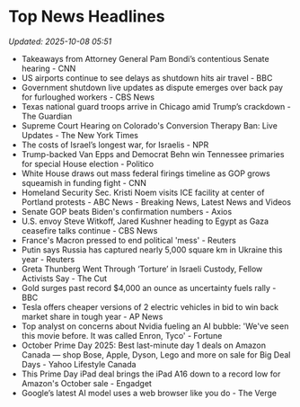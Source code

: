 # Top News Headlines

_Updated: 2025-10-08 05:51_

- Takeaways from Attorney General Pam Bondi’s contentious Senate hearing - CNN
- US airports continue to see delays as shutdown hits air travel - BBC
- Government shutdown live updates as dispute emerges over back pay for furloughed workers - CBS News
- Texas national guard troops arrive in Chicago amid Trump’s crackdown - The Guardian
- Supreme Court Hearing on Colorado's Conversion Therapy Ban: Live Updates - The New York Times
- The costs of Israel’s longest war, for Israelis - NPR
- Trump-backed Van Epps and Democrat Behn win Tennessee primaries for special House election - Politico
- White House draws out mass federal firings timeline as GOP grows squeamish in funding fight - CNN
- Homeland Security Sec. Kristi Noem visits ICE facility at center of Portland protests - ABC News - Breaking News, Latest News and Videos
- Senate GOP beats Biden's confirmation numbers - Axios
- U.S. envoy Steve Witkoff, Jared Kushner heading to Egypt as Gaza ceasefire talks continue - CBS News
- France's Macron pressed to end political 'mess' - Reuters
- Putin says Russia has captured nearly 5,000 square km in Ukraine this year - Reuters
- Greta Thunberg Went Through ‘Torture’ in Israeli Custody, Fellow Activists Say - The Cut
- Gold surges past record $4,000 an ounce as uncertainty fuels rally - BBC
- Tesla offers cheaper versions of 2 electric vehicles in bid to win back market share in tough year - AP News
- Top analyst on concerns about Nvidia fueling an AI bubble: 'We've seen this movie before. It was called Enron, Tyco' - Fortune
- October Prime Day 2025: Best last-minute day 1 deals on Amazon Canada — shop Bose, Apple, Dyson, Lego and more on sale for Big Deal Days - Yahoo Lifestyle Canada
- This Prime Day iPad deal brings the iPad A16 down to a record low for Amazon's October sale - Engadget
- Google’s latest AI model uses a web browser like you do - The Verge